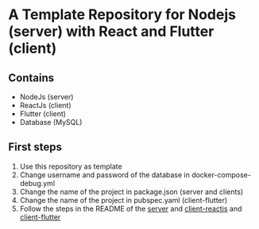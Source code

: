 # A Template Repository for Nodejs (server) with React and Flutter (client)

## Contains

- NodeJs (server)
- ReactJs (client)
- Flutter (client)
- Database (MySQL)

## First steps

1. Use this repository as template
2. Change username and password of the database in docker-compose-debug.yml
3. Change the name of the project in package.json (server and clients)
4. Change the name of the project in pubspec.yaml (client-flutter)
5. Follow the steps in the README of the [server](server-nodejs/README.md) and [client-reactjs](client-reactjs/README.md) and [client-flutter](client-flutter/README.md)
